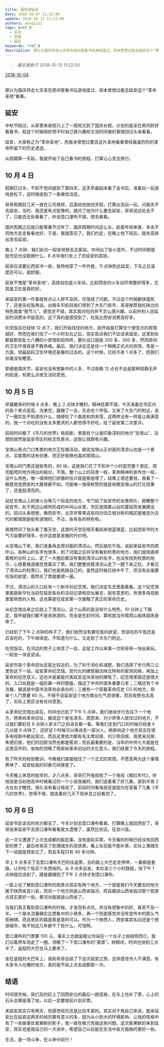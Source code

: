 ```yaml
---
title: 国庆游延安
date: 2018-10-07 21:55:00
update: 2018-10-13 11:22:00
authors: wang1212
tags: &ref_0
  - 生活
  - 旅游
  - 延安
keywords: *ref_0
description: 原以为国庆将会七天呆在房间里看书玩游戏度过，却未曾想过能去延安这个“革命圣地”看看。
---
```


> _最后更新于 2018-10-13 11:22:00_

<u>2018-10-04</u>
<br />
<br />

原以为国庆将会七天呆在房间里看书玩游戏度过，却未曾想过能去延安这个“革命圣地”看看。

<!-- truncate -->

## 延安

中秋节刚过，从家里来收假只上了一周班又到了国庆长假，计划的是呆在房间好好看看书，趁这个时候刚好把平时自己感兴趣却又没时间做的事情回过头来看看。

延安，大家称之为“革命圣地”，而我未曾想过要去这片圣地看看曾经轰轰烈烈的革命所留下的历史遗迹。

从假期第一天起，我就开始了自己看书的旅程，打算让心灵去旅行。

## 10 月 4 日

假期已过半，不知不觉间就到了第四天，这天早晨起床看了会书后，准备玩一玩游戏放松下，这时候收到了一条微信消息。

哥哥假期前几天一直在公司值班，后面给他放四天假，打算出去玩一玩，问我去不去延安。当时，我还是有点犹豫的，就问了他为什么要去延安，哥哥说远处去不了，只能去近处看看了，听说壶口瀑布不错，想去看看。

国庆假期之后就只能等春节过年了，国庆假期时间这么长，趁着年轻单身，多去不同地方走走看看也好，于是，我就答应了。我们约定，在晚上他下班后，就坐高铁出发去延安。

晚上 7 点钟，我们赴约一起坐地铁去北客站，中间出了些小意外，不过时间倒是挺充足也没耽搁什么，8 点半我们坐上了去延安的高铁。

延安应该要比西安冷一些，我特地穿了一件外套，11 点钟到达延安，下车之后温度还可以，挺舒服。

延安不愧是“革命圣地”，高铁站也是火车站，比起西安的火车站环境要好得多，尤其是卫生是真的好。

来延安的第一件事就有点让人猝不及防，住宿成了问题，不过这个时候都快饿死了，还是先吃饭再说。出租车司机将我们带到了大东门夜市，哥哥推荐我吃陕北的特色面食“抿节儿”，感觉还不错，其实我对吃的并不怎么感兴趣。以前听别人说延安的消费水平挺高的，这下真的是感受到了，吃饭比西安消费高好多。

吃完饭后已经快 12 点了，我们开始找住的地方，刚开始是打算住个便宜点的宾馆就好，然而在我们找了一个小时左右之后，现实告诉我们不应该来延安。这里到处都是那些乱七八糟的小宾馆和招待所，要价出口就是 200 多、300 多，然而房间的卫生环境真是不敢恭维。最后，我们决定还是住一个稍微正式点的宾馆，贵是一方面，但最起码卫生环境还是看的过去的。这个时候，已经半夜 1 点多了，但我们丝毫没有睡意。

即便是国庆节，延安也没有想象中的人多，不过夜晚 12 点也不会是那种寂静无声的街道，有那么点夜生活的意思。

## 10 月 5 日

早晨醒来的时候 8 点多，晚上 2 点钟才睡的，精神还算不错，今天准备在市区内的各个景点逛逛。洗漱完，磨蹭了一会，先去吃个早饭。又来了大东门的附近，走了一圈实在不知道吃什么，随便吃了个面皮和肉夹馍，这两样没有一样是让我满意的，我一个对吃的没有太多要求的人都觉得不好吃，给了延安第二次差评。

前段时间看了《平凡的世界》电视剧，里面有个让我印象深刻的地方“宝塔山”，没想到居然是延安市区的标志性景点，这倒让我颇有兴趣。

宝塔山景点门口售票的地方正在搞活动，据说宝塔山正对面的清凉山也是一个景点，买联票的话有优惠，而正好我俩也喜欢爬爬山。

宝塔山的门票还是挺贵的，60 块，这是我们花了不到半个小时逛完整个景区，爬完能爬的地方得出的结论，不值。整个山上的风景一般，革命精神的宣传也一般，没什么特色，唯一值得他们骄傲的估计就是那座塔了，结果上塔还要钱，我看了一眼感觉连西安的大雁塔都不如。可能唯一值得称赞的就是夜晚宝塔山的灯光效果了，还是挺漂亮的。

站在宝塔山上的烽火台等几个较高的地方，专门拍了延安市的全景照片，俯瞰整个延安市，处于两边山坡所形成的中间山谷里，市区是随着山谷的蔓延而发展建设的。回过头来想想，像西安市，北京市等等这些四方四正很对称的城区能被选为古代的都城倒是挺有道理的。不过，各有各的特色啦。

我偶然间了抬头看了看天空，这里的天空在晴天看起来很蓝很蓝，比起西安市的大气污染要好得多，也许这就是发展的代价吧。

从宝塔山下来，我们准备再去爬对面的清凉山，然后就吃午饭。说起来延安市四周环山，各种山的名字也很多，到了对面之后并没有看到检票的地方，我们就径直顺着修的台阶上山，走了一大圈后都没有看到清凉山的名字，也没有找到检票的地方，心想着难道被忽悠着买了票。我们整整绕着清凉山走了一圈下来之后，才看见了清凉山的检票口，我们也是佩服自己的。虽然这时候已经中午了，但没有丝毫要吃饭的欲望，既然买了票就要爬一遍。

不过，清凉山的入口处有一个新华社纪念馆，我们决定先去里面看看。这个纪念馆里面是新华社当初在延安各处的活动记录和旧址展览，挺有意思的，有很多电视剧里面熟悉的人物，这也算是在延安第一次接触了真正的革命历史。

从纪念馆出来之后就上了清凉山，这个山真的是没有什么特色，10 分钟上下搞定，我怀疑我们都不是来旅游的，完全是在赶时间，算啦就当作爬爬山锻炼锻炼身体了。

已经到了下午 2 点钟的样子了，我们依然没有要吃饭的欲望，但该吃的午饭还是应该吃的，下午继续逛。不知道为什么，又走到了大东门附近。

吃完饭后，在河边的凳子上休息了一会，这是工作以来第一次和哥哥一块出来玩，一起坐一块说说话。

延安市各个革命旧址还是比较近的，为了利于消化和减肥，我们选择了步行两三公里到达下一站，延安革命纪念馆。现代化的建筑融合陕北特有的窑洞风格，再加上革命的纪念意义，这也许是最能代表延安这块圣地的建筑了。纪念馆里面还是很大的，入口处就是一幅巨幕一样的壁画，描述了中共的很多重要元老；二楼还有个书法展，据说是中国书法家协会承办的；三楼有一个观看革命历史 CG 的地方，但单个人门票要 60 元，不得不说延安这个地方商业化气息很重，而且收费也太高了，实际上景区没有任何意思。

从革命纪念馆出来后，时间也已到了下午 5 点钟，我们继续步行去往下一个地方，杨家岭革命旧址，据说这个是毛泽东、周恩来、刘少奇等人居住过的地方，不过我们要赶在 6 点钟人家关门之前进去看一看。等我们走到门口的时候已经差十几分就 6 点钟了，还好这个时候可以再进去一部分人。杨家岭这个地方其实在很多电视剧中都出现过，而且这里依次都有毛主席旧居、刘少奇旧居、周恩来旧居、朱德旧居，他们的旧居当然也都是窑洞；而且最重要的是，当年的中共七大就是在这里召开的。匆匆的领略了杨家岭革命旧址的文化意义，我们结束了今天的旅程。

有了昨天的经验教训，今晚我们直接就住了一个正式的宾馆，不愿意再为这个事情费神了，延安给我的印象已经够差了。

今天晚上休息的挺早的，才八点多，哥哥打开电视挑了一个电视《橙红年代》，听他说是当初他高中时候看过的一个小说改编的，我们连着看了好几集，直到半夜 2 点左右才睡觉。很久没有看过电视了，前段时间看电视还是因为在家看了几集《平凡的世界》，觉得不错，就连着好几天下班休息之前看完了。

## 10 月 6 日

延安市区该去的地方都去了，今天计划去壶口瀑布看看，打算晚上就回西安了。哥哥说来延安不去壶口瀑布看看就太遗憾了，虽然比较远，在宜川县。

这一次又遭遇了上次去成都的尴尬事，没有提前买票，今天看的时候已经没有回西安的票了，最后哥哥买了到蒲城东的高铁票，看上车后能不能补票，实际上蒲城东下一站就是西安北了，而且车程只有 40 多分钟。

早上 9 点多买了去壶口瀑布大巴的往返票，去的路上大巴走走停停，一看都是套路，让你吃个饭买个东西啥的。从 9 点多出发，本应该三个小时路程，快下午 1 点钟就应该到了，硬是磨蹭到了下午 2 点钟才到壶口瀑布。

一路上也了解到壶口瀑布的观景点其实有两个地方，一个就是我们今天要去的地方属于陕西省宜川县，而另一个地方则是山西省临汾，而且据说山西省临汾那个观景点其实更好一些。黄河对面就是山西省了。

当我们真正看到壶口瀑布的时候，才发现有点坑，并没有想象中的好，甚至不及一半。一个是水流量确实比想象中的小很多，再一个则是感觉并没有宣传中的那么气势磅礴，而且景区的路面真是差的可以。作为一个陕西人，西安美其名曰还是个旅游城市，殊不知这几年都干了些什么，可惜啊。

壶口瀑布的门票要 100 元，事实上也就是能让你站在一个台子上拍拍照而已，我们沿着停车场走了一圈，领略了一下壶口瀑布的“美景”。转眼间，时间也快到三点半了，返程的大巴也马上要来了。

坐在返程的大巴车上，我和哥哥总结了下这次延安之旅，总体感觉令人不满意，有太多令人吐槽的地方，真的是不如上次去成都那一次。

## 结语

时间很充裕，我们及时赶上了回西安北的最后一趟高铁，在车上也补了票，心上的石头总算是落了地，以后一定要提前计划买票。

来延安其实只有两天，但感觉经历还是比较丰富的。其实对于我自己来说，能来延安比在延安这两天的经历要有意义的多，因为从小到大的环境影响，让我的性格中有了一些做事优柔寡断的影子，我一直在极力克服这些问题。这次能果断的来到延安，其实也是我自己的一大进步，希望自己以后能在生活中各方面做的更好一些。

生活，是一场斗争，在斗争中前行！
